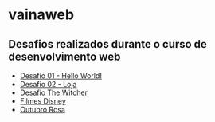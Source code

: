 # vainaweb

## Desafios realizados durante o curso de desenvolvimento web

<ul>
    <li><a href="https://maytearaujo.github.io/vainaweb/desafio01" target="_blank">Desafio 01 - Hello World!</a></li>
    <li><a href="https://maytearaujo.github.io/vainaweb/desafio02" target="_blank">Desafio 02 - Loja</a></li>
    <li><a href="https://maytearaujo.github.io/vainaweb/the-witcher" target="_blank">Desafio The Witcher</a></li>
    <li><a href="https://maytearaujo.github.io/vainaweb/Disney" target="_blank">Filmes Disney</a></li>
    <li><a href="https://maytearaujo.github.io/vainaweb/outubroRosa" target="_blank">Outubro Rosa</a></li>
</ul>